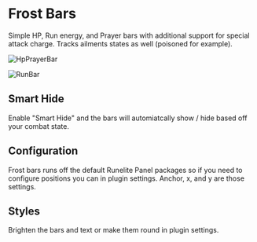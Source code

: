 # Frost Bars

Simple HP, Run energy, and Prayer bars with additional support for special attack charge. Tracks ailments states as well (poisoned for example).

![HpPrayerBar](https://github.com/user-attachments/assets/28585af8-c1eb-4d2c-ad0a-6ce85bee9bb0)

![RunBar](https://github.com/user-attachments/assets/d831e529-bab7-4b1f-bc03-9e3a65a165a2)

## Smart Hide

Enable "Smart Hide" and the bars will automiatcally show / hide based off your combat state.

## Configuration

Frost bars runs off the default Runelite Panel packages so if you need to configure positions you can in plugin settings. Anchor, x, and y are those settings.

## Styles

Brighten the bars and text or make them round in plugin settings.
